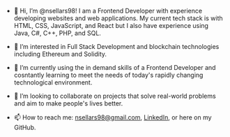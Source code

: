 - 👋 Hi, I’m @nsellars98! I am a Frontend Developer with experience developing websites and web applications. My current tech stack is with HTML, CSS, JavaScript, and React but I also have experience using Java, C#, C++, PHP, and SQL.

- 👀 I’m interested in Full Stack Development and blockchain technologies including Ethereum and Solidity.
- 🌱 I’m currently using the in demand skills of a Frontend Developer and cosntantly learning to meet the needs of today's rapidly changing technological environment.
- 💞️ I’m looking to collaborate on projects that solve real-world problems and aim to make people's lives better.
- 📫 How to reach me: nsellars98@gmail.com, [LinkedIn](https://www.linkedin.com/in/nathan-sellars-ba702b1a8/), or here on my GitHub.
